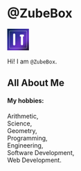 # @ZubeBox

![photo](https://github.com/ZubeBox/ZubeBox/blob/About-Me/MiniProfileImage.png?raw=true)

Hi! I am `@ZubeBox`.

## All About Me

#### My hobbies:

Arithmetic,  
Science,  
Geometry,  
Programming,  
Engineering,  
Software Development,  
Web Development.
